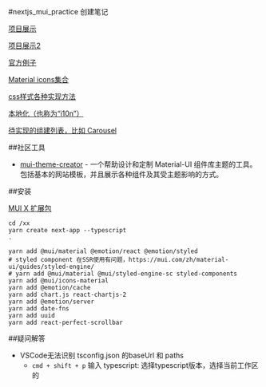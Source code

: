 #nextjs\_mui_practice 创建笔记

[项目展示](https://mui.com/zh/material-ui/discover-more/showcase/)

[项目展示2](https://mui.com/store/?utm_source=docs&utm_medium=referral&utm_campaign=sidenav)

[官方例子](https://github.com/mui/material-ui/blob/next/examples/nextjs-with-typescript/README.md)


[Material icons集合](https://mui.com/zh/material-ui/material-icons/)

[css样式各种实现方法](https://mui.com/zh/material-ui/guides/interoperability/#emotion)

[本地化（也称为“i10n”）](https://mui.com/zh/material-ui/guides/localization/)

[待实现的组建列表，比如 Carousel](https://mui.com/zh/material-ui/discover-more/roadmap/)

##社区工具

* [mui-theme-creator](https://bareynol.github.io/mui-theme-creator/) - 一个帮助设计和定制 Material-UI 组件库主题的工具。 包括基本的网站模板，并且展示各种组件及其受主题影响的方式。

##安装

[MUI X 扩展包](https://mui.com/zh/x/introduction/installation/)

```
cd /xx
yarn create next-app --typescript
.

yarn add @mui/material @emotion/react @emotion/styled
# styled component 在SSR使用有问题，https://mui.com/zh/material-ui/guides/styled-engine/
# yarn add @mui/material @mui/styled-engine-sc styled-components
yarn add @mui/icons-material
yarn add @emotion/cache
yarn add chart.js react-chartjs-2
yarn add @emotion/server
yarn add date-fns
yarn add uuid
yarn add react-perfect-scrollbar
```

##疑问解答

* VSCode无法识别 tsconfig.json 的baseUrl 和 paths
	* ```cmd + shift + p``` 输入 typescript: 选择typescript版本，选择当前工作区的